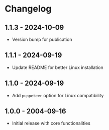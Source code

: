 # Changelog

## 1.1.3 - 2024-10-09

- Version bump for publication

## 1.1.1 - 2024-09-19

- Update README for better Linux installation

## 1.1.0 - 2024-09-19

- Add `puppeteer` option for Linux compatibility

## 1.0.0 - 2004-09-16

- Initial release with core functionalities